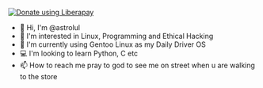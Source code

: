 <noscript><a href="https://liberapay.com/astrolul/donate"><img alt="Donate using Liberapay" src="https://liberapay.com/assets/widgets/donate.svg"></a></noscript>

- 👋 Hi, I'm @astrolul
- 👀 I'm interested in Linux, Programming and Ethical Hacking
- 🌱 I'm currently using Gentoo Linux as my Daily Driver OS
- 💻 I'm looking to learn Python, C etc
- 📫 How to reach me pray to god to see me on street when u are walking to the store

